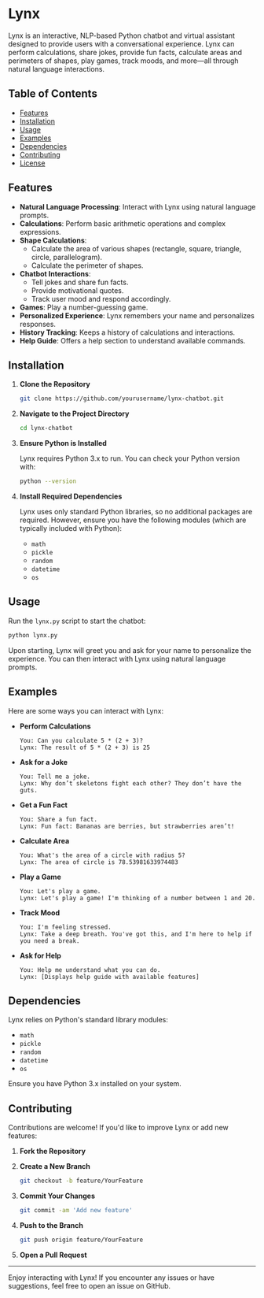 # Lynx

Lynx is an interactive, NLP-based Python chatbot and virtual assistant designed to provide users with a conversational experience. Lynx can perform calculations, share jokes, provide fun facts, calculate areas and perimeters of shapes, play games, track moods, and more—all through natural language interactions.

## Table of Contents

- [Features](#features)
- [Installation](#installation)
- [Usage](#usage)
- [Examples](#examples)
- [Dependencies](#dependencies)
- [Contributing](#contributing)
- [License](#license)

## Features

- **Natural Language Processing**: Interact with Lynx using natural language prompts.
- **Calculations**: Perform basic arithmetic operations and complex expressions.
- **Shape Calculations**:
  - Calculate the area of various shapes (rectangle, square, triangle, circle, parallelogram).
  - Calculate the perimeter of shapes.
- **Chatbot Interactions**:
  - Tell jokes and share fun facts.
  - Provide motivational quotes.
  - Track user mood and respond accordingly.
- **Games**: Play a number-guessing game.
- **Personalized Experience**: Lynx remembers your name and personalizes responses.
- **History Tracking**: Keeps a history of calculations and interactions.
- **Help Guide**: Offers a help section to understand available commands.

## Installation

1. **Clone the Repository**

   ```bash
   git clone https://github.com/yourusername/lynx-chatbot.git
   ```

2. **Navigate to the Project Directory**

   ```bash
   cd lynx-chatbot
   ```

3. **Ensure Python is Installed**

   Lynx requires Python 3.x to run. You can check your Python version with:

   ```bash
   python --version
   ```

4. **Install Required Dependencies**

   Lynx uses only standard Python libraries, so no additional packages are required. However, ensure you have the following modules (which are typically included with Python):

   - `math`
   - `pickle`
   - `random`
   - `datetime`
   - `os`

## Usage

Run the `lynx.py` script to start the chatbot:

```bash
python lynx.py
```

Upon starting, Lynx will greet you and ask for your name to personalize the experience. You can then interact with Lynx using natural language prompts.

## Examples

Here are some ways you can interact with Lynx:

- **Perform Calculations**

  ```plaintext
  You: Can you calculate 5 * (2 + 3)?
  Lynx: The result of 5 * (2 + 3) is 25
  ```

- **Ask for a Joke**

  ```plaintext
  You: Tell me a joke.
  Lynx: Why don’t skeletons fight each other? They don’t have the guts.
  ```

- **Get a Fun Fact**

  ```plaintext
  You: Share a fun fact.
  Lynx: Fun fact: Bananas are berries, but strawberries aren’t!
  ```

- **Calculate Area**

  ```plaintext
  You: What's the area of a circle with radius 5?
  Lynx: The area of circle is 78.53981633974483
  ```

- **Play a Game**

  ```plaintext
  You: Let's play a game.
  Lynx: Let's play a game! I'm thinking of a number between 1 and 20.
  ```

- **Track Mood**

  ```plaintext
  You: I'm feeling stressed.
  Lynx: Take a deep breath. You've got this, and I'm here to help if you need a break.
  ```

- **Ask for Help**

  ```plaintext
  You: Help me understand what you can do.
  Lynx: [Displays help guide with available features]
  ```

## Dependencies

Lynx relies on Python's standard library modules:

- `math`
- `pickle`
- `random`
- `datetime`
- `os`

Ensure you have Python 3.x installed on your system.

## Contributing

Contributions are welcome! If you'd like to improve Lynx or add new features:

1. **Fork the Repository**

2. **Create a New Branch**

   ```bash
   git checkout -b feature/YourFeature
   ```

3. **Commit Your Changes**

   ```bash
   git commit -am 'Add new feature'
   ```

4. **Push to the Branch**

   ```bash
   git push origin feature/YourFeature
   ```

5. **Open a Pull Request**

---

Enjoy interacting with Lynx! If you encounter any issues or have suggestions, feel free to open an issue on GitHub.
